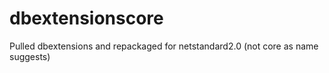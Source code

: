 # dbextensionscore

Pulled dbextensions and repackaged for netstandard2.0 (not core as name suggests)
